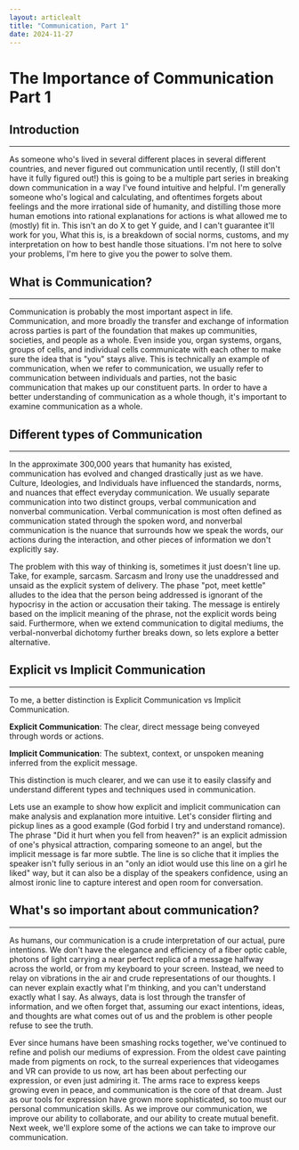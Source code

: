 ```yaml
---
layout: articlealt
title: "Communication, Part 1"
date: 2024-11-27
---
```



# The Importance of Communication Part 1

## Introduction
---

As someone who's lived in several different places in several different countries, and never figured out communication until recently, (I still don't have it fully figured out!) this is going to be a multiple part series in breaking down communication in a way I've found intuitive and helpful. I'm generally someone who's logical and calculating, and oftentimes forgets about feelings and the more irrational side of humanity, and distilling those more human emotions into rational explanations for actions is what allowed me to (mostly) fit in. This isn't an do X to get Y guide, and I can't guarantee it'll work for you, What this is, is a breakdown of social norms, customs, and my interpretation on how to best handle those situations. I'm not here to solve your problems, I'm here to give you the power to solve them.

## What is Communication?
---
Communication is probably the most important aspect in life. Communication, and more broadly the transfer and exchange of information across parties is part of the foundation that makes up communities, societies, and people as a whole. Even inside you, organ systems, organs, groups of cells, and individual cells communicate with each other to make sure the idea that is "you" stays alive. This is technically an example of communication, when we refer to communication, we usually refer to communication between individuals and parties, not the basic communication that makes up our constituent parts. In order to have a better understanding of communication as a whole though, it's important to examine communication as a whole. 

## Different types of Communication
---
In the approximate 300,000 years that humanity has existed, communication has evolved and changed drastically just as we have. Culture, Ideologies, and Individuals have influenced the standards, norms, and nuances that effect everyday communication. We usually separate communication into two distinct groups, verbal communication and nonverbal communication. Verbal communication is most often defined as communication stated through the spoken word, and nonverbal communication is the nuance that surrounds how we speak the words, our actions during the interaction, and other pieces of information we don't explicitly say. 

The problem with this way of thinking is, sometimes it just doesn't line up. Take, for example, sarcasm. Sarcasm and Irony use the unaddressed and unsaid as the explicit system of delivery. The phase "pot, meet kettle" alludes to the idea that the person being addressed is ignorant of the hypocrisy in the action or accusation their taking. The message is entirely based on the implicit meaning of the phrase, not the explicit words being said. Furthermore, when we extend communication to digital mediums, the verbal-nonverbal dichotomy further breaks down, so lets explore a better alternative.

## Explicit vs Implicit Communication
---
To me, a better distinction is Explicit Communication vs Implicit Communication. 

**Explicit Communication**: The clear, direct message being conveyed through words or actions.

**Implicit Communication**: The subtext, context, or unspoken meaning inferred from the explicit message.

This distinction is much clearer, and we can use it to easily classify and understand different types and techniques used in communication. 

Lets use an example to show how explicit and implicit communication can make analysis and explanation more intuitive. Let's consider flirting and pickup lines as a good example (God forbid I try and understand romance). The phrase "Did it hurt when you fell from heaven?" is an explicit admission of one's physical attraction, comparing someone to an angel, but the implicit message is far more subtle. The line is so cliche that it implies the speaker isn't fully serious in an "only an idiot would use this line on a girl he liked" way, but it can also be a display of the speakers confidence, using an almost ironic line to capture interest and open room for conversation. 

## What's so important about communication? 
---
As humans, our communication is a crude interpretation of our actual, pure intentions. We don't have the elegance and efficiency of a fiber optic cable, photons of light carrying a near perfect replica of a message halfway across the world, or from my keyboard to your screen. Instead, we need to relay on vibrations in the air and crude representations of our thoughts. I can never explain exactly what I'm thinking, and you can't understand exactly what I say. As always, data is lost through the transfer of information, and we often forget that, assuming our exact intentions, ideas, and thoughts are what comes out of us and the problem is other people refuse to see the truth. 

Ever since humans have been smashing rocks together, we've continued to refine and polish our mediums of expression. From the oldest cave painting made from pigments on rock, to the surreal experiences that videogames and VR can provide to us now, art has been about perfecting our expression, or even just admiring it. The arms race to express keeps growing even in peace, and communication is the core of that dream. Just as our tools for expression have grown more sophisticated, so too must our personal communication skills. As we improve our communication, we improve our ability to collaborate, and our ability to create mutual benefit. Next week, we'll explore some of the actions we can take to improve our communication.

